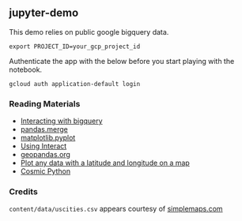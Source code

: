 ## jupyter-demo

This demo relies on public google bigquery data.

```
export PROJECT_ID=your_gcp_project_id
```

Authenticate the app with the below before you start playing with the notebook.
```
gcloud auth application-default login
```

### Reading Materials
- [Interacting with bigquery](https://github.com/googleapis/python-bigquery/blob/35627d145a41d57768f19d4392ef235928e00f72/samples/client_query_destination_table.py)
- [pandas.merge](https://pandas.pydata.org/pandas-docs/stable/reference/api/pandas.merge.html)
- [matplotlib.pyplot](https://matplotlib.org/stable/api/_as_gen/matplotlib.pyplot.html?highlight=pyplot%20plot#module-matplotlib.pyplot)
- [Using Interact](https://ipywidgets.readthedocs.io/en/stable/examples/Using%20Interact.html#Basic-interact)
- [geopandas.org](https://geopandas.org/docs/user_guide/mapping.html)
- [Plot any data with a latitude and longitude on a map](https://towardsdatascience.com/geopandas-101-plot-any-data-with-a-latitude-and-longitude-on-a-map-98e01944b972)
- [Cosmic Python](https://www.cosmicpython.com/)

### Credits
`content/data/uscities.csv` appears courtesy of [simplemaps.com](https://simplemaps.com/data/us-cities.)

